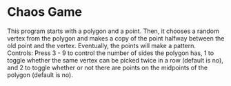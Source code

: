 # Chaos Game
This program starts with a polygon and a point. Then, it chooses a random vertex from the polygon and makes a copy of the point halfway between the old point and the vertex. Eventually, the points will make a pattern.  
Controls: Press 3 - 9 to control the number of sides the polygon has, 1 to toggle whether the same vertex can be picked twice in a row (default is no), and 2 to toggle whether or not there are points on the midpoints of the polygon (default is no).
